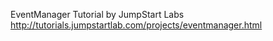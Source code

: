 EventManager Tutorial by JumpStart Labs http://tutorials.jumpstartlab.com/projects/eventmanager.html